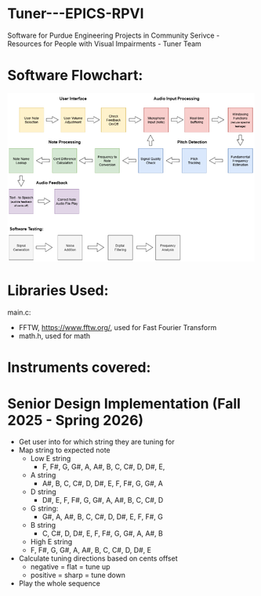 # Tuner---EPICS-RPVI

Software for Purdue Engineering Projects in Community Serivce - Resources for People with Visual Impairments - Tuner Team

# Software Flowchart:
![Flowchart](img/Software%20Flowchart.drawio.png "Software Flowchart")

# Libraries Used:
main.c:
- FFTW,  https://www.fftw.org/, used for Fast Fourier Transform
- math.h, used for math

# Instruments covered:

# Senior Design Implementation (Fall 2025 - Spring 2026)
- Get user into for which string they are tuning for
- Map string to expected note
  - Low E string 
    - F, F#, G, G#, A, A#, B, C, C#, D, D#, E,
  - A string
    - A#, B, C, C#, D, D#, E, F, F#, G, G#, A
  - D string
    - D#, E, F, F#, G, G#, A, A#, B, C, C#, D
  - G string: 
    - G#, A, A#, B, C, C#, D, D#, E, F, F#, G
  - B string
    - C, C#, D, D#, E, F, F#, G, G#, A, A#, B
  - High E string
  - F, F#, G, G#, A, A#, B, C, C#, D, D#, E
- Calculate tuning directions based on cents offset
  - negative = flat = tune up 
  - positive = sharp = tune down
- Play the whole sequence
